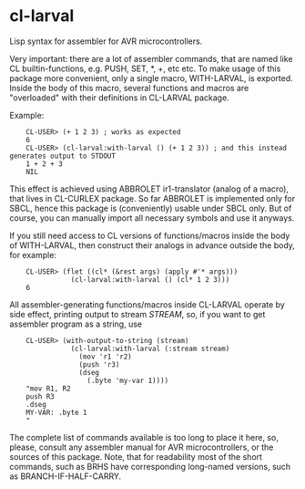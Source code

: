 cl-larval
=========

Lisp syntax for assembler for AVR microcontrollers.

Very important: there are a lot of assembler commands, that are named like CL builtin-functions,
e.g. PUSH, SET, *, +, etc etc.
To make usage of this package more convenient, only a single macro, WITH-LARVAL, is exported.
Inside the body of this macro, several functions and macros are "overloaded" with
their definitions in CL-LARVAL package.

Example:

        CL-USER> (+ 1 2 3) ; works as expected
        6
        CL-USER> (cl-larval:with-larval () (+ 1 2 3)) ; and this instead generates output to STDOUT
        1 + 2 + 3
        NIL

This effect is achieved using ABBROLET ir1-translator (analog of a macro), that lives in CL-CURLEX
package. So far ABBROLET is implemented only for SBCL, hence this package is (conveniently) usable
under SBCL only. But of course, you can manually import all necessary symbols and use it anyways.

If you still need access to CL versions of functions/macros inside the body of WITH-LARVAL,
then construct their analogs in advance outside the body, for example:

        CL-USER> (flet ((cl* (&rest args) (apply #'* args)))
                   (cl-larval:with-larval () (cl* 1 2 3)))
        6

All assembler-generating functions/macros inside CL-LARVAL operate by side effect, printing
output to stream *STREAM*, so, if you want to get assembler program as a string, use

        CL-USER> (with-output-to-string (stream)
                   (cl-larval:with-larval (:stream stream)
                     (mov 'r1 'r2)
                     (push 'r3)
                     (dseg
                       (.byte 'my-var 1))))
        "mov R1, R2
        push R3
        .dseg
        MY-VAR: .byte 1
        "

The complete list of commands available is too long to place it here, so, please, consult
any assembler manual for AVR microcontrollers, or the sources of this package.
Note, that for readability most of the short commands, such as BRHS have
corresponding long-named versions, such as BRANCH-IF-HALF-CARRY.
